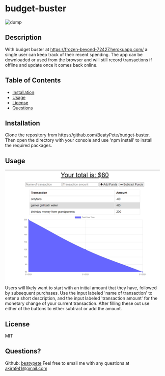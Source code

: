 # budget-buster
![dump](https://img.shields.io/badge/License-MIT-green)

## Description 

With budget buster at https://frozen-beyond-72427.herokuapp.com/ a single user can keep track of their recent spending. The app can be downloaded or used from the browser and will still record transactions if offline and update once it comes back online. 

## Table of Contents


* [Installation](#installation)
* [Usage](#usage)
* [License](#license)
* [Questions](#questions)


## Installation

Clone the repository from https://github.com/BeatyPete/budget-buster. Then open the directory with your console and use 'npm install' to install the required packages.

## Usage 

![mockup](mockup.PNG)
Users will likely want to start with an initial amount that they have, followed by subsequent purchases. Use the input labeled 'name of transaction' to enter a short description, and the input labeled 'transaction amount' for the monetary change of your current transaction. After filling these out use either of the buttons to either subtract or add the amount.  

## License

MIT

## Questions?
Github: [beatypete](https://github.com/beatypete)
Feel free to email me with any questions at akira941@gmail.com
    
